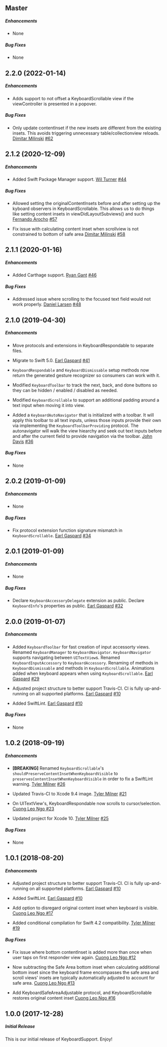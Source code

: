 ## Master

##### Enhancements

* None

##### Bug Fixes

* None

## 2.2.0 (2022-01-14)

##### Enhancements

* Adds support to not offset a KeyboardScrollable view if the viewController is presented in a popover.

##### Bug Fixes

* Only update contentInset if the new insets are different from the existing insets. This avoids triggering unnecessary table/collectionview reloads.
[Dimitar Milinski](https://github.com/dmilinski08)
[#62](https://github.com/BottleRocketStudios/iOS-KeyboardSupport/pull/62)

## 2.1.2 (2020-12-09)

##### Enhancements

* Added Swift Package Manager support.
[Wil Turner](https://github.com/WSTurner)
[#44](https://github.com/BottleRocketStudios/iOS-KeyboardSupport/issues/44)

##### Bug Fixes

* Allowed setting the originalContentInsets before and after setting up the kyboard observers in KeyboardScrollable. This allows us to do things like setting content insets in viewDidLayoutSubviews() and such
[Fernando Arocho](https://github.com/Specialist17)
[#57](https://github.com/BottleRocketStudios/iOS-KeyboardSupport/pull/57)

* Fix issue with calculating content inset when scrollview is not constrained to bottom of safe area
[Dimitar Milinski](https://github.com/dmilinski08)
[#58](https://github.com/BottleRocketStudios/iOS-KeyboardSupport/pull/58)

## 2.1.1 (2020-01-16)

##### Enhancements

* Added Carthage support.
[Ryan Gant](https://github.com/ganttastic)
[#46](https://github.com/BottleRocketStudios/iOS-KeyboardSupport/pull/46)

##### Bug Fixes

* Addressed issue where scrolling to the focused text field would not work properly.
[Daniel Larsen](https://github.com/grandlarseny)
[#48](https://github.com/BottleRocketStudios/iOS-KeyboardSupport/pull/48)

## 2.1.0 (2019-04-30)

##### Enhancements

* Move protocols and extensions in KeyboardRespondable to separate files.
* Migrate to Swift 5.0.
[Earl Gaspard](https://github.com/earlgaspard)
[#41](https://github.com/BottleRocketStudios/iOS-KeyboardSupport/pull/41)

* `KeyboardRespondable` and `KeyboardDismissable` setup methods now return the generated gesture recognizer so consumers can work with it.
* Modified `KeyboardToolbar` to track the next, back, and done buttons so they can be hidden / enabled / disabled as needed.
* Modified `KeyboardScrollable` to support an additional padding around a text input when moving it into view.
* Added a `KeyboardAutoNavigator` that is initialized with a toolbar. It will apply this toolbar to all text inputs, unless those inputs provide their own via implementing the `KeyboardToolbarProviding` protocol. The autonavigator will walk the view hiearchy and seek out text inputs before and after the current field to provide navigation via the toolbar.
[John Davis](https://github.com/br-johndavis)
[#36](https://github.com/BottleRocketStudios/iOS-KeyboardSupport/pull/36)

##### Bug Fixes

* None

## 2.0.2 (2019-01-09)

##### Enhancements

* None

##### Bug Fixes

* Fix protocol extension function signature mismatch in `KeyboardScrollable`.
[Earl Gaspard](https://github.com/earlgaspard)
[#34](https://github.com/BottleRocketStudios/iOS-KeyboardSupport/pull/34)

## 2.0.1 (2019-01-09)

##### Enhancements

* None

##### Bug Fixes

* Declare `KeyboardAccessoryDelegate` extension as public. Declare `KeyboardInfo`'s properties as public.
[Earl Gaspard](https://github.com/earlgaspard)
[#32](https://github.com/BottleRocketStudios/iOS-KeyboardSupport/pull/32)

## 2.0.0 (2019-01-07)

##### Enhancements

* Added `KeyboardToolbar` for fast creation of input accessorty views. Renamed `KeyboardManager` to `KeyboardNavigator`. `KeyboardNavigator` supports navigating between `UITextView`s. Renamed `KeyboardInputAccessory` to `KeyboardAccessory`. Renaming of methods in `KeyboardDismissable` and methods in `KeyboardScrollable`. Animations added when keyboard appears when using `KeyboardScrollable`.
[Earl Gaspard](https://github.com/earlgaspard)
[#29](https://github.com/BottleRocketStudios/iOS-KeyboardSupport/pull/29)

* Adjusted project structure to better support Travis-CI. CI is fully up-and-running on all supported platforms.
[Earl Gaspard](https://github.com/earlgaspard)
[#10](https://github.com/BottleRocketStudios/iOS-KeyboardSupport/pull/10)

* Added SwiftLint.
[Earl Gaspard](https://github.com/earlgaspard)
[#10](https://github.com/BottleRocketStudios/iOS-KeyboardSupport/pull/10)

##### Bug Fixes

* None


## 1.0.2 (2018-09-19)

##### Enhancements

* **[BREAKING]** Renamed `KeyboardScrollable`'s `shouldPreserveContentInsetWhenKeyboardVisible` to `preservesContentInsetWhenKeyboardVisible` in order to fix a SwiftLint warning.
[Tyler Milner](https://github.com/tylermilner)
[#26](https://github.com/BottleRocketStudios/iOS-KeyboardSupport/pull/26)

 * Updated Travis-CI to Xcode 9.4 image.
   [Tyler Milner](https://github.com/tylermilner)
   [#21](https://github.com/BottleRocketStudios/iOS-KeyboardSupport/pull/21)

* On UITextView's, KeyboardRespondable now scrolls to cursor/selection.
  [Cuong Leo Ngo ](https://github.com/cuongcngo)
  [#23](https://github.com/BottleRocketStudios/iOS-KeyboardSupport/pull/23)

* Updated project for Xcode 10.
  [Tyler Milner](https://github.com/tylermilner)
  [#25](https://github.com/BottleRocketStudios/iOS-KeyboardSupport/pull/25)

##### Bug Fixes

 * None


## 1.0.1 (2018-08-20)

##### Enhancements

 * Adjusted project structure to better support Travis-CI. CI is fully up-and-running on all supported platforms.
  [Earl Gaspard](https://github.com/earlgaspard)
  [#10](https://github.com/BottleRocketStudios/iOS-KeyboardSupport/pull/10)

  * Added SwiftLint.
  [Earl Gaspard](https://github.com/earlgaspard)
  [#10](https://github.com/BottleRocketStudios/iOS-KeyboardSupport/pull/10)

  * Add option to disregard original content inset when keyboard is visible.
  [Cuong Leo Ngo ](https://github.com/cuongcngo)
  [#17](https://github.com/BottleRocketStudios/iOS-KeyboardSupport/pull/17)

   * Added conditional compilation for Swift 4.2 compatibility.
   [Tyler Milner](https://github.com/tylermilner)
   [#19](https://github.com/BottleRocketStudios/iOS-KeyboardSupport/pull/19)

##### Bug Fixes

  * Fix issue where bottom contentInset is added more than once when user taps on first responder view again.
  [Cuong Leo Ngo ](https://github.com/cuongcngo)
  [#12](https://github.com/BottleRocketStudios/iOS-KeyboardSupport/pull/12)

  * Now subtracting the Safe Area bottom inset when calculating additional bottom inset since the keyboard frame encompasses the safe area and scroll views' insets are typically automatically adjusted to account for safe area.
  [Cuong Leo Ngo ](https://github.com/cuongcngo)
  [#13](https://github.com/BottleRocketStudios/iOS-KeyboardSupport/pull/13)

 * Add KeyboardSafeAreaAdjustable protocol, and KeyboardScrollable restores original content inset
 [Cuong Leo Ngo ](https://github.com/cuongcngo)
 [#16](https://github.com/BottleRocketStudios/iOS-KeyboardSupport/pull/16)


## 1.0.0 (2017-12-28)

##### Initial Release

This is our initial release of KeyboardSupport. Enjoy!
